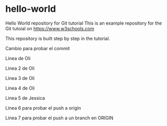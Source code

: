 # hello-world
Hello World repository for Git tutorial
This is an example repository for the Git tutoial on https://www.w3schools.com

This repository is built step by step in the tutorial.

Cambio para probar el commit

Linea de Oli

Linea 2 de Oli

Linea 3 de Oli

Linea 4 de Oli

Linea 5 de Jessica

Linea 6 para probar el push a origin

Linea 7 para probar el push a un branch en ORIGIN
